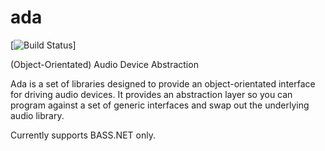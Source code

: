 # ada

[![Build Status](https://ci.appveyor.com/api/projects/status/github/rhargreaves/ada?branch=master&svg=true)]

(Object-Orientated) Audio Device Abstraction

Ada is a set of libraries designed to provide an object-orientated interface for driving audio devices. It provides an abstraction layer so you can program against a set of generic interfaces and swap out the underlying audio library.

Currently supports BASS.NET only.
